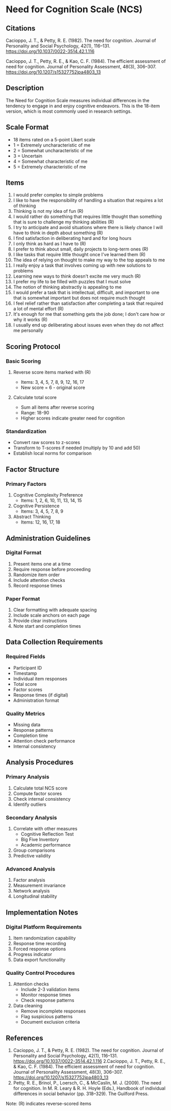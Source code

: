 <!-- markdownlint-disable MD029 -->

# Need for Cognition Scale (NCS)

## Citations

Cacioppo, J. T., & Petty, R. E. (1982). The need for cognition. Journal of Personality and Social Psychology, 42(1), 116–131. <https://doi.org/10.1037/0022-3514.42.1.116>

Cacioppo, J. T., Petty, R. E., & Kao, C. F. (1984). The efficient assessment of need for cognition. Journal of Personality Assessment, 48(3), 306–307. <https://doi.org/10.1207/s15327752jpa4803_13>

## Description

The Need for Cognition Scale measures individual differences in the tendency to engage in and enjoy cognitive endeavors. This is the 18-item version, which is most commonly used in research settings.

## Scale Format

- 18 items rated on a 5-point Likert scale
- 1 = Extremely uncharacteristic of me
- 2 = Somewhat uncharacteristic of me
- 3 = Uncertain
- 4 = Somewhat characteristic of me
- 5 = Extremely characteristic of me

## Items

1. I would prefer complex to simple problems
2. I like to have the responsibility of handling a situation that requires a lot of thinking
3. Thinking is not my idea of fun (R)
4. I would rather do something that requires little thought than something that is sure to challenge my thinking abilities (R)
5. I try to anticipate and avoid situations where there is likely chance I will have to think in depth about something (R)
6. I find satisfaction in deliberating hard and for long hours
7. I only think as hard as I have to (R)
8. I prefer to think about small, daily projects to long-term ones (R)
9. I like tasks that require little thought once I've learned them (R)
10. The idea of relying on thought to make my way to the top appeals to me
11. I really enjoy a task that involves coming up with new solutions to problems
12. Learning new ways to think doesn't excite me very much (R)
13. I prefer my life to be filled with puzzles that I must solve
14. The notion of thinking abstractly is appealing to me
15. I would prefer a task that is intellectual, difficult, and important to one that is somewhat important but does not require much thought
16. I feel relief rather than satisfaction after completing a task that required a lot of mental effort (R)
17. It's enough for me that something gets the job done; I don't care how or why it works (R)
18. I usually end up deliberating about issues even when they do not affect me personally

## Scoring Protocol

### Basic Scoring

1. Reverse score items marked with (R)
   - Items: 3, 4, 5, 7, 8, 9, 12, 16, 17
   - New score = 6 - original score

2. Calculate total score
   - Sum all items after reverse scoring
   - Range: 18-90
   - Higher scores indicate greater need for cognition

### Standardization

- Convert raw scores to z-scores
- Transform to T-scores if needed (multiply by 10 and add 50)
- Establish local norms for comparison

## Factor Structure

### Primary Factors

1. Cognitive Complexity Preference
   - Items: 1, 2, 6, 10, 11, 13, 14, 15
2. Cognitive Persistence
   - Items: 3, 4, 5, 7, 8, 9
3. Abstract Thinking
   - Items: 12, 16, 17, 18

## Administration Guidelines

### Digital Format

1. Present items one at a time
2. Require response before proceeding
3. Randomize item order
4. Include attention checks
5. Record response times

### Paper Format

1. Clear formatting with adequate spacing
2. Include scale anchors on each page
3. Provide clear instructions
4. Note start and completion times

## Data Collection Requirements

### Required Fields

- Participant ID
- Timestamp
- Individual item responses
- Total score
- Factor scores
- Response times (if digital)
- Administration format

### Quality Metrics

- Missing data
- Response patterns
- Completion time
- Attention check performance
- Internal consistency

## Analysis Procedures

### Primary Analysis

1. Calculate total NCS score
2. Compute factor scores
3. Check internal consistency
4. Identify outliers

### Secondary Analysis

1. Correlate with other measures
   - Cognitive Reflection Test
   - Big Five Inventory
   - Academic performance
2. Group comparisons
3. Predictive validity

### Advanced Analysis

1. Factor analysis
2. Measurement invariance
3. Network analysis
4. Longitudinal stability

## Implementation Notes

### Digital Platform Requirements

1. Item randomization capability
2. Response time recording
3. Forced response options
4. Progress indicator
5. Data export functionality

### Quality Control Procedures

1. Attention checks
   - Include 2-3 validation items
   - Monitor response times
   - Check response patterns
2. Data cleaning
   - Remove incomplete responses
   - Flag suspicious patterns
   - Document exclusion criteria

## References

1. Cacioppo, J. T., & Petty, R. E. (1982). The need for cognition. Journal of Personality and Social Psychology, 42(1), 116–131. <https://doi.org/10.1037/0022-3514.42.1.116>
2.Cacioppo, J. T., Petty, R. E., & Kao, C. F. (1984). The efficient assessment of need for cognition. Journal of Personality Assessment, 48(3), 306–307. <https://doi.org/10.1207/s15327752jpa4803_13>
3. Petty, R. E., Brinol, P., Loersch, C., & McCaslin, M. J. (2009). The need for cognition. In M. R. Leary & R. H. Hoyle (Eds.), Handbook of individual differences in social behavior (pp. 318–329). The Guilford Press.

Note: (R) indicates reverse-scored items
